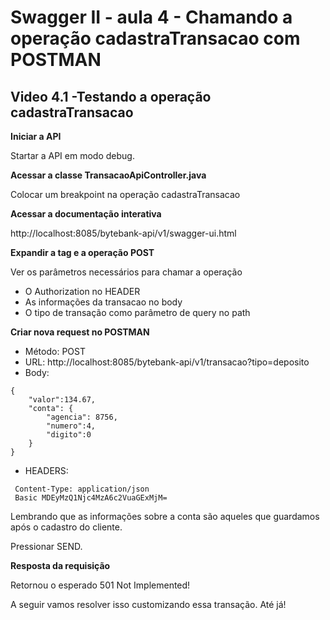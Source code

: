 # Swagger II - aula 4 - Chamando a operação cadastraTransacao com POSTMAN

## Video 4.1 -Testando a operação cadastraTransacao


**Iniciar a API**

Startar a API em modo debug.

**Acessar a classe TransacaoApiController.java**

Colocar um breakpoint na operação cadastraTransacao

**Acessar a documentação interativa**

http://localhost:8085/bytebank-api/v1/swagger-ui.html 

**Expandir a tag e a operação POST**

Ver os parâmetros necessários para chamar a operação

- O Authorization no HEADER
- As informações da transacao no body 
- O tipo de transação como parâmetro de query no path

**Criar nova request no POSTMAN**

- Método: POST
- URL: http://localhost:8085/bytebank-api/v1/transacao?tipo=deposito
- Body:
```
{
	"valor":134.67,
	"conta": {
		"agencia": 8756,
		"numero":4,
		"digito":0
	}
}
```
- HEADERS:
```
 Content-Type: application/json
 Basic MDEyMzQ1Njc4MzA6c2VuaGExMjM=
```

Lembrando que as informações sobre a conta são aqueles que guardamos após o cadastro do cliente.

Pressionar SEND.

**Resposta da requisição**

Retornou o esperado 501 Not Implemented!

A seguir vamos resolver isso customizando essa transação.
Até já!
